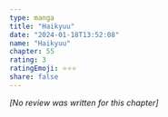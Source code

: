 ```yaml
---
type: manga
title: "Haikyuu"
date: "2024-01-18T13:52:08"
name: "Haikyuu"
chapter: 55
rating: 3
ratingEmoji: ⭐️⭐️⭐️
share: false
---
```


*[No review was written for this chapter]*
